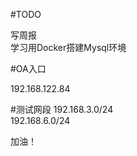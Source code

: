 #TODO

写周报  
学习用Docker搭建Mysql环境

#OA入口

192.168.122.84


#测试网段 
192.168.3.0/24  
192.168.6.0/24

加油！



